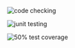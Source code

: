 ![code checking](https://github.com/JolonB/RabbitGenetics/workflows/code%20checking/badge.svg)

![junit testing](https://github.com/JolonB/RabbitGenetics/workflows/junit%20testing/badge.svg)

![50% test coverage](https://github.com/JolonB/RabbitGenetics/workflows/50%25%20test%20coverage/badge.svg)